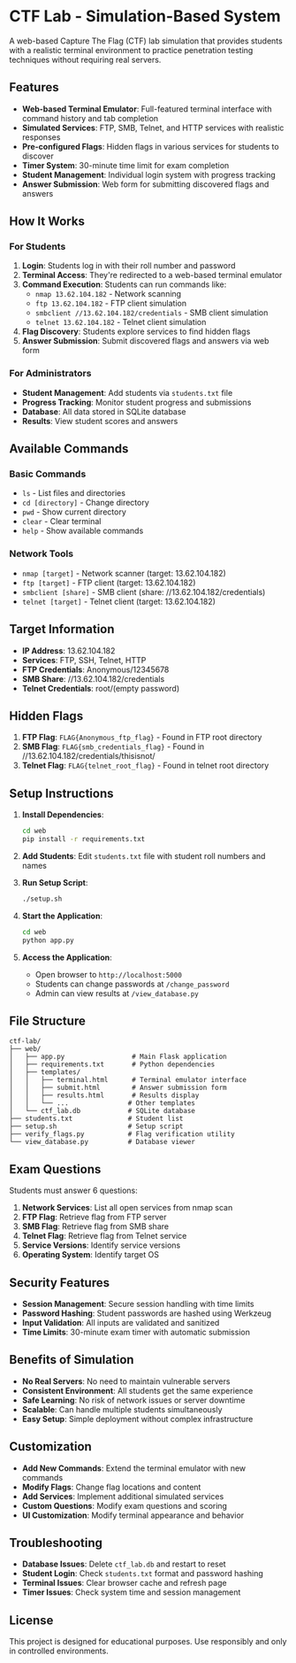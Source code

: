 # CTF Lab - Simulation-Based System

A web-based Capture The Flag (CTF) lab simulation that provides students with a realistic terminal environment to practice penetration testing techniques without requiring real servers.

## Features

- **Web-based Terminal Emulator**: Full-featured terminal interface with command history and tab completion
- **Simulated Services**: FTP, SMB, Telnet, and HTTP services with realistic responses
- **Pre-configured Flags**: Hidden flags in various services for students to discover
- **Timer System**: 30-minute time limit for exam completion
- **Student Management**: Individual login system with progress tracking
- **Answer Submission**: Web form for submitting discovered flags and answers

## How It Works

### For Students
1. **Login**: Students log in with their roll number and password
2. **Terminal Access**: They're redirected to a web-based terminal emulator
3. **Command Execution**: Students can run commands like:
   - `nmap 13.62.104.182` - Network scanning
   - `ftp 13.62.104.182` - FTP client simulation
   - `smbclient //13.62.104.182/credentials` - SMB client simulation
   - `telnet 13.62.104.182` - Telnet client simulation
4. **Flag Discovery**: Students explore services to find hidden flags
5. **Answer Submission**: Submit discovered flags and answers via web form

### For Administrators
- **Student Management**: Add students via `students.txt` file
- **Progress Tracking**: Monitor student progress and submissions
- **Database**: All data stored in SQLite database
- **Results**: View student scores and answers

## Available Commands

### Basic Commands
- `ls` - List files and directories
- `cd [directory]` - Change directory
- `pwd` - Show current directory
- `clear` - Clear terminal
- `help` - Show available commands

### Network Tools
- `nmap [target]` - Network scanner (target: 13.62.104.182)
- `ftp [target]` - FTP client (target: 13.62.104.182)
- `smbclient [share]` - SMB client (share: //13.62.104.182/credentials)
- `telnet [target]` - Telnet client (target: 13.62.104.182)

## Target Information

- **IP Address**: 13.62.104.182
- **Services**: FTP, SSH, Telnet, HTTP
- **FTP Credentials**: Anonymous/12345678
- **SMB Share**: //13.62.104.182/credentials
- **Telnet Credentials**: root/(empty password)

## Hidden Flags

1. **FTP Flag**: `FLAG{Anonymous_ftp_flag}` - Found in FTP root directory
2. **SMB Flag**: `FLAG{smb_credentials_flag}` - Found in //13.62.104.182/credentials/thisisnot/
3. **Telnet Flag**: `FLAG{telnet_root_flag}` - Found in telnet root directory

## Setup Instructions

1. **Install Dependencies**:
   ```bash
   cd web
   pip install -r requirements.txt
   ```

2. **Add Students**:
   Edit `students.txt` file with student roll numbers and names

3. **Run Setup Script**:
   ```bash
   ./setup.sh
   ```

4. **Start the Application**:
   ```bash
   cd web
   python app.py
   ```

5. **Access the Application**:
   - Open browser to `http://localhost:5000`
   - Students can change passwords at `/change_password`
   - Admin can view results at `/view_database.py`

## File Structure

```
ctf-lab/
├── web/
│   ├── app.py                 # Main Flask application
│   ├── requirements.txt       # Python dependencies
│   ├── templates/
│   │   ├── terminal.html      # Terminal emulator interface
│   │   ├── submit.html        # Answer submission form
│   │   ├── results.html       # Results display
│   │   └── ...               # Other templates
│   └── ctf_lab.db            # SQLite database
├── students.txt              # Student list
├── setup.sh                  # Setup script
├── verify_flags.py           # Flag verification utility
└── view_database.py          # Database viewer
```

## Exam Questions

Students must answer 6 questions:

1. **Network Services**: List all open services from nmap scan
2. **FTP Flag**: Retrieve flag from FTP server
3. **SMB Flag**: Retrieve flag from SMB share
4. **Telnet Flag**: Retrieve flag from Telnet service
5. **Service Versions**: Identify service versions
6. **Operating System**: Identify target OS

## Security Features

- **Session Management**: Secure session handling with time limits
- **Password Hashing**: Student passwords are hashed using Werkzeug
- **Input Validation**: All inputs are validated and sanitized
- **Time Limits**: 30-minute exam timer with automatic submission

## Benefits of Simulation

- **No Real Servers**: No need to maintain vulnerable servers
- **Consistent Environment**: All students get the same experience
- **Safe Learning**: No risk of network issues or server downtime
- **Scalable**: Can handle multiple students simultaneously
- **Easy Setup**: Simple deployment without complex infrastructure

## Customization

- **Add New Commands**: Extend the terminal emulator with new commands
- **Modify Flags**: Change flag locations and content
- **Add Services**: Implement additional simulated services
- **Custom Questions**: Modify exam questions and scoring
- **UI Customization**: Modify terminal appearance and behavior

## Troubleshooting

- **Database Issues**: Delete `ctf_lab.db` and restart to reset
- **Student Login**: Check `students.txt` format and password hashing
- **Terminal Issues**: Clear browser cache and refresh page
- **Timer Issues**: Check system time and session management

## License

This project is designed for educational purposes. Use responsibly and only in controlled environments.
